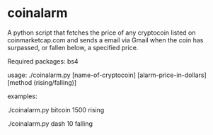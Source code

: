 # coinalarm
A python script that fetches the price of any cryptocoin listed on coinmarketcap.com and sends a email via Gmail when the coin has surpassed, or fallen below, a specified price.

Required packages: bs4


usage: ./coinalarm.py [name-of-cryptocoin] [alarm-price-in-dollars] [method (rising/falling)]


examples:

  ./coinalarm.py bitcoin 1500 rising
  
  ./coinalarm.py dash 10 falling
